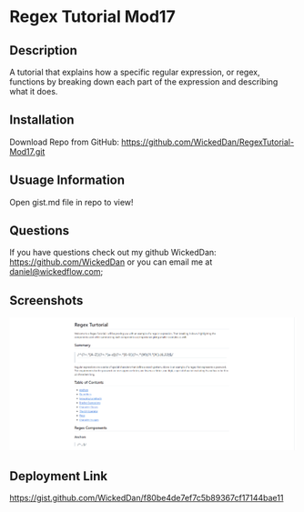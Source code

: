 # Regex Tutorial Mod17
## Description
A tutorial that explains how a specific regular expression, or regex, functions by breaking down each part of the expression and describing what it does.
## Installation
Download Repo from GitHub: https://github.com/WickedDan/RegexTutorial-Mod17.git
## Usuage Information
Open gist.md file in repo to view!
## Questions 
If you have questions check out my github WickedDan: https://github.com/WickedDan or you can email me at daniel@wickedflow.com;
## Screenshots
![alt text](Tutorial.png)
## Deployment Link
https://gist.github.com/WickedDan/f80be4de7ef7c5b89367cf17144bae11
